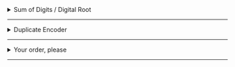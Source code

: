 <details>
<summary>Sum of Digits / Digital Root</summary>

    Digital root is the recursive sum of all the digits in a number.
    
    Given n, take the sum of the digits of n. If that value has more than one digit,
    continue reducing in this way until a single-digit number is produced. The input will be a non-negative integer.

> Examples<br>
>     16  -->  1 + 6 = 7 <br>
>    942  -->  9 + 4 + 2 = 15  -->  1 + 5 = 6<br>
> 132189  -->  1 + 3 + 2 + 1 + 8 + 9 = 24  -->  2 + 4 = 6<br>
> 493193  -->  4 + 9 + 3 + 1 + 9 + 3 = 29  -->  2 + 9 = 11  -->  1 + 1 = 2

***Solution:***
```python
def digital_root(n):
    s=str(n)
    l = len(s)
    if l >1:
        return digital_root(sum(int(each)for each in s))
    return n
```
</details>

---

<details>
<summary>Duplicate Encoder</summary>
   
    The goal of this exercise is to convert a string to a new string where each character
    in the new string is "(" if that character appears only once in the original string,
    or ")" if that character appears more than once in the original string. Ignore
    capitalization when determining if a character is a duplicate.


> Examples<br>
> "din"      =>  "((("<br>
> "recede"   =>  "()()()"<br>
> "Success"  =>  ")())())"<br>
> "(( @"     =>  "))(("

***Solution:***
```python
def duplicate_encode(word):
    word = word.lower()
    new_word=''
    for letter in word:
        count=0
        for l in word:
            if l == letter:
                count+=1
        if count >1:
            new_word += ')'
        else:
            new_word += '('
    return new_word
```
</details>

---

<details>
<summary>Your order, please</summary>
   
    Your task is to sort a given string. Each word in the string will contain a single number.
    This number is the position the word should have in the result.

    Note: Numbers can be from 1 to 9. So 1 will be the first word (not 0).

    If the input string is empty, return an empty string. The words in the input String will only contain valid consecutive numbers.

> Examples<br>
> "is2 Thi1s T4est 3a"  -->  "Thi1s is2 3a T4est"<br>
> "4of Fo1r pe6ople g3ood th5e the2"  -->  "Fo1r the2 g3ood 4of th5e pe6ople"<br>
> ""  -->  ""

***Solution:***
```python
def order(sentence):
    if sentence == '':
        return ''
    sentence = sentence.split()
    new_sentence= ['~' for word in sentence]
    for word in sentence:
        print(word)
        for letter in word:
            try:
                new_sentence[int(letter)-1]=word
            except:
                continue
    new_sentence = ' '.join(each for each in new_sentence)
    return new_sentence
```
</details>

---
<!--
<details>
<summary>Placeholder</summary>
   
    asdf
    asdf

> Examples<br>
> asdf<br>
> asdf<br>
> asdf<br>

***Solution:***
```python
asdf
asdf
asdf
```
</details>

---
<!--
<details>
<summary>Placeholder</summary>
   
    asdf
    asdf

> Examples<br>
> asdf<br>
> asdf<br>
> asdf<br>

***Solution:***
```python
asdf
asdf
asdf
```
</details>

---
<!--
<details>
<summary>Placeholder</summary>
   
    asdf
    asdf

> Examples<br>
> asdf<br>
> asdf<br>
> asdf<br>

***Solution:***
```python
asdf
asdf
asdf
```
</details>

---
<!--
<details>
<summary>Placeholder</summary>
   
    asdf
    asdf

> Examples<br>
> asdf<br>
> asdf<br>
> asdf<br>

***Solution:***
```python
asdf
asdf
asdf
```
</details>

---
<!--
<details>
<summary>Placeholder</summary>
   
    asdf
    asdf

> Examples<br>
> asdf<br>
> asdf<br>
> asdf<br>

***Solution:***
```python
asdf
asdf
asdf
```
</details>

---
-->
